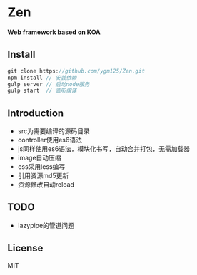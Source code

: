 # Zen

**Web framework based on KOA**

## Install
```js
git clone https://github.com/ygm125/Zen.git
npm install // 安装依赖
gulp server // 启动node服务
gulp start  // 监听编译
```
## Introduction
- src为需要编译的源码目录
- controller使用es6语法
- js同样使用es6语法，模块化书写，自动合并打包，无需加载器
- image自动压缩
- css采用less编写
- 引用资源md5更新
- 资源修改自动reload

## TODO
- lazypipe的管道问题

## License
MIT


